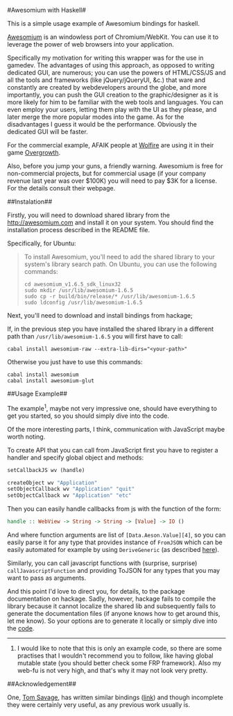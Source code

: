 #Awesomium with Haskell#

This is a simple usage example of Awesomium bindings for haskell.

[Awesomium][1] is an windowless port of Chromium/WebKit. You can use
it to leverage the power of web browsers into your application.

Specifically my motivation for writing this wrapper was for the use in
gamedev. The advantages of using this approach, as opposed to writing
dedicated GUI, are numerous; you can use the powers of HTML/CSS/JS and
all the tools and frameworks (like jQuery/jQueryUI, &c.) that ware and
constantly are created by webdevelopers around the globe, and more
importantly, you can push the GUI creation to the graphic/designer as
it is more likely for him to be familiar with the web tools and
languages. You can even employ your users, letting them play with the
UI as they please, and later merge the more popular modes into the
game. As for the disadvantages I guess it would be the performance.
Obviously the dedicated GUI will be faster.

For the commercial example, AFAIK people at [Wolfire][2] are using it
in their game [Overgrowth][3].

Also, before you jump your guns, a friendly warning. Awesomium is
free for non-commercial projects, but for commercial usage (if your
company revenue last year was over $100K) you will need to pay $3K for
a license. For the details consult their webpage.

##Instalation##

Firstly, you will need to download shared library from the
http://awesomium.com and install it on your system. You should find
the installation process described in the README file.

Specifically, for Ubuntu:

> To install Awesomium, you'll need to add the shared library to
> your system's library search path. On Ubuntu, you can use the
> following commands:
> 
>     cd awesomium_v1.6.5_sdk_linux32
>     sudo mkdir /usr/lib/awesomium-1.6.5
>     sudo cp -r build/bin/release/* /usr/lib/awesomium-1.6.5
>     sudo ldconfig /usr/lib/awesomium-1.6.5

Next, you'll need to download and install bindings from hackage;

If, in the previous step you have installed the shared library in
a different path than `/usr/lib/awesomium-1.6.5` you will first have
to call:

    cabal install awesomium-raw --extra-lib-dirs="<your-path>"

Otherwise you just have to use this commands:

    cabal install awesomium
    cabal install awesomium-glut

##Usage Example##

The example<sup>1</sup>, maybe not very impressive one, should have
everything to get you started, so you should simply dive into the
code.

Of the more interesting parts, I think, communication with JavaScript
maybe worth noting.

To create API that you can call from JavaScript first you have to
register a handler and specify global object and methods:

```haskell
setCallbackJS wv (handle)

createObject wv "Application"
setObjectCallback wv "Application" "quit"
setObjectCallback wv "Application" "etc"
```

Then you can easily handle callbacks from js with the function of the
form:

```haskell
handle :: WebView -> String -> String -> [Value] -> IO ()
```

And where function arguments are list of `[Data.Aeson.Value][4]`, so
you can easily parse it for any type that provides instance of
`FromJSON` which can be easily automated for example by using
`DeriveGeneric` (as described [here][5]).

Similarly, you can call javascript functions with (surprise, surprise)
`callJavascriptFunction` and providing ToJSON for any types that you
may want to pass as arguments.

And this point I'd love to direct you, for details, to the package
documentation on hackage. Sadly, however, hackage fails to compile the
library because it cannot localize the shared lib and subsequently
fails to generate the documentation files (if anyone knows how to get
around this, let me know). So your options are to generate it locally
or simply dive into the [code][6].

----------------------------------------------------------------------

1. I would like to note that this is only an example code, so there
   are some practises that I wouldn't recommend you to follow, like
   having global mutable state (you should better check some FRP
   framework). Also my web-fu is not very high, and that's why it may
   not look very pretty.

##Acknowledgement##

One, [Tom Savage][7], has written similar bindings ([link][8]) and
though incomplete they were certainly very useful, as any previous
work usually is.

[1]: http://awesomium.com
[2]: http://www.wolfire.com
[3]: http://www.wolfire.com/overgrowth
[4]: http://hackage.haskell.org/packages/archive/aeson/0.6.0.2/doc/html/Data-Aeson.html#t:Value
[5]: http://hackage.haskell.org/packages/archive/aeson/0.6.0.2/doc/html/Data-Aeson.html#t:FromJSON
[6]: https://github.com/MaxOw/awesomium
[7]: https://github.com/tcsavage
[8]: https://github.com/tcsavage/awesomium
